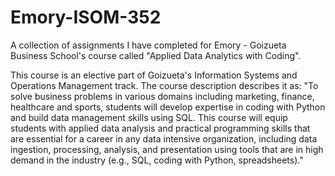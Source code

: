 # Emory-ISOM-352
A collection of assignments I have completed for Emory - Goizueta Business School's course called "Applied Data Analytics with Coding".

This course is an elective part of Goizueta's Information Systems and Operations Management track. The course description describes it as:
   "To solve business problems in various domains including marketing, finance, healthcare and sports, students will develop expertise in coding with Python and build data management skills using SQL. This course will equip students with applied data analysis and practical programming skills that are essential for a career in any data intensive organization, including data ingestion, processing, analysis, and presentation using tools that are in high demand in the industry (e.g., SQL, coding with Python, spreadsheets)."
